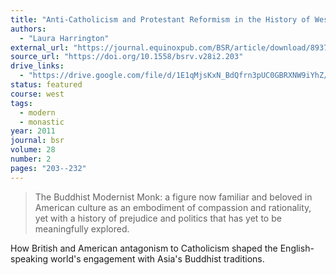 ```yaml
---
title: "Anti-Catholicism and Protestant Reformism in the History of Western Imagery of the Buddhist Monk: Some Roots of the Modernist Monk"
authors:
  - "Laura Harrington"
external_url: "https://journal.equinoxpub.com/BSR/article/download/8937/10406"
source_url: "https://doi.org/10.1558/bsrv.v28i2.203"
drive_links:
  - "https://drive.google.com/file/d/1E1qMjsKxN_BdQfrn3pUC0GBRXNW9iYhZ/view?usp=drivesdk"
status: featured
course: west
tags:
  - modern
  - monastic
year: 2011
journal: bsr
volume: 28
number: 2
pages: "203--232"
---
```


> The Buddhist Modernist Monk: a figure now familiar and beloved in American culture as an embodiment of compassion and rationality, yet with a history of prejudice and politics that has yet to be meaningfully explored.

How British and American antagonism to Catholicism shaped the English-speaking world's engagement with Asia's Buddhist traditions.
